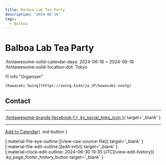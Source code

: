 ```yaml
---
title: Balboa Lab Tea Party
description: "2024-06-16"
tags:
  - Balboa
---
```


# Balboa Lab Tea Party 

:fontawesome-solid-calendar-days: 2024-06-16 ~ 2024-06-16  
:fontawesome-solid-location-dot: Tokyo  

!!! info "Organizer"

    [Kawasaki Swing](https://swing.kids/ja_JP/kawasaki-swing)  

## Contact


---

 [:fontawesome-brands-facebook-f:{ .ky_social_links_icon }](https://www.facebook.com/events/2204984319839589){ target='_blank' }

---

[Add to Calendar](https://swing.news/ics/en/2024/ja_JP/balboa-lab-tea-party-2024.ics){ .md-button }

<div class="ky_page_footer" markdown>
<div class="ky_page_footer_trailing" markdown="span">
[:material-file-eye-outline:][view-raw-source-file]{ target='_blank' }
[:material-file-edit-outline:][edit-info]{ target='_blank' }
</div>
<div class="ky_page_footer_leading" markdown="span">
[:material-clock-edit-outline: 2024-06-30 10:35 UTC][view-edit-history]{ .ky_page_footer_history_button target='_blank' }
</div>
</div>

[view-raw-source-file]: https://github.com/swingdance/events/blob/main/2024/ja_JP/balboa-lab-tea-party-2024.json "View Raw Source File"
[edit-info]: https://github.com/swingdance/events/issues/new?assignees=&labels=update+event&projects=&template=03-update_entity.yml&title=%5B2024%2Fja_JP%5D%20Balboa%20Lab%20Tea%20Party&region=ja_JP&year=2024&id=balboa-lab-tea-party-2024&name=Balboa%20Lab%20Tea%20Party&org_id=kawasaki-swing "Edit Info"

[view-edit-history]: https://github.com/swingdance/events/commits/main/2024/ja_JP/balboa-lab-tea-party-2024.json "View Edit History"
